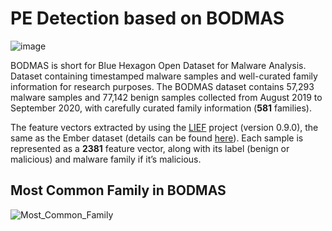 # PE Detection based on BODMAS
![image](https://user-images.githubusercontent.com/40705538/159364901-364a9b04-04a1-4602-8afe-641a44de7818.png)

BODMAS is short for Blue Hexagon Open Dataset for Malware Analysis. Dataset containing timestamped malware samples and well-curated family information for research purposes.
The BODMAS dataset contains 57,293 malware samples and 77,142 benign samples collected from August 2019 to September 2020, with carefully curated family information 
(**581** families).

The feature vectors extracted by using the [LIEF](https://pypi.org/project/lief/?msclkid=faebb2a1a95811ec8b6a8198d5f1de0b) project (version 0.9.0), the same as the Ember dataset (details can be found [here](https://github.com/elastic/ember/blob/master/ember/features.py)). Each sample is represented as a **2381** feature vector, along with its label (benign or malicious) and malware family if it’s malicious.

## Most Common Family in BODMAS 
![Most_Common_Family](https://user-images.githubusercontent.com/40705538/159365142-caf0f979-75d8-4797-9792-7842ea8297d6.png)
